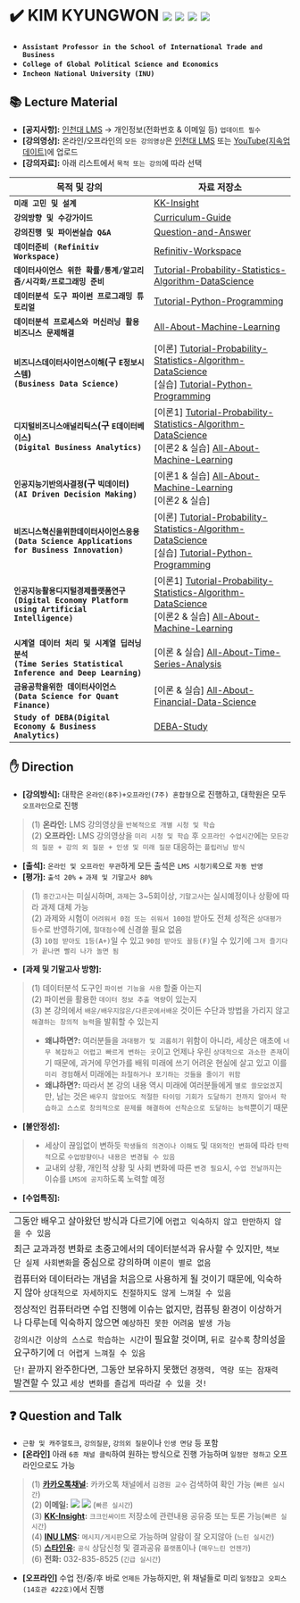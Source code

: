 # ✔️ KIM KYUNGWON <a href="https://sites.google.com/view/thekimk" target="_blank"><img src="https://img.shields.io/badge/Homepage-4285F4?style=flat-square&logo=Google&logoColor=white"/></a> <a href="https://scholar.google.com/citations?hl=ko&user=nHPe-4UAAAAJ&view_op=list_works&sortby=pubdate" target="_blank"><img src="https://img.shields.io/badge/Google Scholar-4285F4?style=flat-square&logo=Google Scholar&logoColor=white"/></a> <a href="https://www.youtube.com/channel/UCEYxJNI5dhnn_CdC9BEWTuA" target="_blank"><img src="https://img.shields.io/badge/YouTube-FF0000?style=flat-square&logo=YouTube&logoColor=white"/></a> <a href="https://github.com/thekimk" target="_blank"><img src="https://img.shields.io/badge/Github-181717?style=flat-square&logo=Github&logoColor=white"/></a>
- **`Assistant Professor in the School of International Trade and Business`**
- **`College of Global Political Science and Economics`**
- **`Incheon National University (INU)`**

## 📚 Lecture Material
- **[공지사항]:** [인천대 LMS](http://cyber.inu.ac.kr/) $\rightarrow$ 개인정보(전화번호 & 이메일 등) `업데이트 필수`
- **[강의영상]:** 온라인/오프라인의 `모든 강의영상`은 [인천대 LMS](http://cyber.inu.ac.kr/) 또는 [YouTube(지속업데이트)](https://www.youtube.com/channel/UCEYxJNI5dhnn_CdC9BEWTuA)에 업로드
- **[강의자료]:** 아래 리스트에서 `목적 또는 강의`에 따라 선택

| 목적 및 강의 | 자료 저장소 |
|---|---|
| **`미래 고민 및 설계`** | [KK-Insight](https://github.com/thekimk/KK-Insight) |
| **`강의방향 및 수강가이드`** | [Curriculum-Guide](https://github.com/thekimk/Curriculum-Guide) |
| **`강의진행 및 파이썬실습 Q&A`** | [Question-and-Answer](https://github.com/thekimk/Question-and-Answer) |
| **`데이터준비 (Refinitiv Workspace)`** | [Refinitiv-Workspace](https://github.com/thekimk/Refinitiv-Workspace) |
| **`데이터사이언스 위한 확률/통계/알고리즘/시각화/프로그래밍 준비`** | [Tutorial-Probability-Statistics-Algorithm-DataScience](https://github.com/thekimk/Tutorial-Probability-Statistics-Algorithm-DataScience) |
| **`데이터분석 도구 파이썬 프로그래밍 튜토리얼`** | [Tutorial-Python-Programming](https://github.com/thekimk/Tutorial-Python-Programming) |
| **`데이터분석 프로세스와 머신러닝 활용 비즈니스 문제해결`** | [All-About-Machine-Learning](https://github.com/thekimk/Business-Data-Analytics) |
| **`비즈니스데이터사이언스이해`(구 `E정보시스템`)** <br> **`(Business Data Science)`** | [이론] [Tutorial-Probability-Statistics-Algorithm-DataScience](https://github.com/thekimk/Tutorial-Probability-Statistics-Algorithm-DataScience) <br> [실습] [Tutorial-Python-Programming](https://github.com/thekimk/Tutorial-Python-Programming) |
| **`디지털비즈니스애널리틱스`(구 `E데이터베이스`)** <br> **`(Digital Business Analytics)`** | [이론1] [Tutorial-Probability-Statistics-Algorithm-DataScience](https://github.com/thekimk/Tutorial-Probability-Statistics-Algorithm-DataScience) <br> [이론2 & 실습] [All-About-Machine-Learning](https://github.com/thekimk/Business-Data-Analytics) |
| **`인공지능기반의사결정`(구 `빅데이터`)** <br> **`(AI Driven Decision Making)`** | [이론1 & 실습] [All-About-Machine-Learning](https://github.com/thekimk/Business-Data-Analytics) <br> [이론2 & 실습] |
| **`비즈니스혁신을위한데이터사이언스응용`** <br> **`(Data Science Applications for Business Innovation)`** | [이론] [Tutorial-Probability-Statistics-Algorithm-DataScience](https://github.com/thekimk/Tutorial-Probability-Statistics-Algorithm-DataScience) <br> [실습] [Tutorial-Python-Programming](https://github.com/thekimk/Tutorial-Python-Programming) |
| **`인공지능활용디지털경제플랫폼연구`** <br> **`(Digital Economy Platform using Artificial Intelligence)`** | [이론1] [Tutorial-Probability-Statistics-Algorithm-DataScience](https://github.com/thekimk/Tutorial-Probability-Statistics-Algorithm-DataScience) <br> [이론2 & 실습] [All-About-Machine-Learning](https://github.com/thekimk/Business-Data-Analytics) |
| **`시계열 데이터 처리 및 시계열 딥러닝 분석`** <br> **`(Time Series Statistical Inference and Deep Learning)`** | [이론 & 실습] [All-About-Time-Series-Analysis](https://github.com/thekimk/All-About-Time-Series-Analysis) |
| **`금융공학을위한 데이터사이언스`** <br> **`(Data Science for Quant Finance)`** | [이론 & 실습] [All-About-Financial-Data-Science](https://github.com/thekimk/All-About-Financial-Data-Science) |
| **`Study of DEBA(Digital Economy & Business Analytics)`** | [DEBA-Study](https://github.com/thekimk/DEBA-Study) |

## ✋ Direction 
- **[강의방식]:** 대학은 `온라인(8주)+오프라인(7주) 혼합형`으로 진행하고, 대학원은 모두 `오프라인`으로 진행       
>
> (1) **온라인:** LMS 강의영상을 `반복적으로 개별 시청 및 학습`        
> (2) **오프라인:** LMS 강의영상을 `미리 시청 및 학습` 후 `오프라인 수업시간`에는 `모든강의 질문 + 강의 외 질문 + 인생 및 미래 질문` 대응하는 `플립러닝 방식`        
- **[출석]:** `온라인 및 오프라인 무관`하게 모든 출석은 `LMS 시청기록`으로 `자동 반영`     
- **[평가]:** `출석 20%` + `과제 및 기말고사 80%`
>
> (1) `중간고사`는 미실시하며, `과제`는 3~5회이상, `기말고사`는 실시예정이나 상황에 따라 과제 대체 가능    
> (2) 과제와 시험이 `어려워서 0점 또는 쉬워서 100점` 받아도 전체 성적은 `상대평가 등수`로 반영하기에, `절대점수`에 신경쓸 필요 없음     
> (3) `10점 받아도 1등(A+)`일 수 있고 `90점 받아도 꼴등(F)`일 수 있기에 `그저 즐기다가 끝나면 빨리 나가 놀면 됨`     
- **[과제 및 기말고사 방향]:**       
>
> (1) 데이터분석 도구인 `파이썬 기능을 사용` 할줄 아는지    
> (2) 파이썬을 활용한 `데이터 정보 추출 역량`이 있는지    
> (3) 본 강의에서 `배운/배우지않은/다른곳에서배운` 것이든 수단과 방법을 가리지 않고 `해결하는 창의적 능력`을 발휘할 수 있는지    
> - **왜냐하면?:** 여러분들을 `과대평가 및 괴롭히기` 위함이 아니라, 세상은 애초에 `너무 복잡하고 어렵고 빠르게 변하는 곳`이고 언제나 우린 `상대적으로 과소한 존재`이기 때문에, 과거에 무언가를 배워 미래에 쓰기 어려운 현실에 살고 있고 이를 `미리 경험`해서 미래에는 `좌절하거나 포기하는 것들을 줄이기 위함`    
> - **왜냐하면?:** 따라서 본 강의 내용 역시 미래에 여러분들에게 `별로 쓸모없겠`지만, 남는 것은 `배우지 않았어도 적절한 타이밍 기회가 도달하기 전까지 알아서 학습하고 스스로 창의적으로 문제를 해결하여 선착순으로 도달하는 능력`뿐이기 때문
- **[불안정성]:** 
>
> - 세상이 끊임없이 변하듯 `학생들의 의견이나 이해도` 및 `대외적인 변화`에 따라 `탄력적`으로 `수업방향이나 내용은 변경될 수 있음`
> - 교내외 상황, 개인적 상황 및 사회 변화에 따른 `변경 필요`시, `수업 전날까지`는 이슈를 `LMS에 공지`하도록 노력할 예정
- **[수업특징]:** 

| |
|---|
| 그동안 배우고 살아왔던 방식과 다르기에 `어렵고 익숙하지 않고 만만하지 않을 수 있음`  |
| 최근 교과과정 변화로 초중고에서의 데이터분석과 유사할 수 있지만, `책보단 실제 사회변화`을 중심으로 강의하며 `이론이 별로 없음` |
| 컴퓨터와 데이터라는 개념을 처음으로 사용하게 될 것이기 때문에, 익숙하지 않아 `상대적으로 자세하지도 친절하지도 않게 느껴질 수 있음` |
| 정상적인 컴퓨터라면 수업 진행에 이슈는 없지만, 컴퓨팅 환경이 이상하거나 다루는데 익숙하지 않으면 `예상하진 못한 어려움 발생 가능` |
| `강의시간 이상의 스스로 학습하는 시간`이 필요할 것이며, `뒤로 갈수록` 창의성을 요구하기에 `더 어렵게 느껴질 수 있음`  |
| `단!` 끝까지 완주한다면, 그동안 보유하지 못했던 `경쟁력, 역량 또는 잠재력` 발견할 수 있고 `세상 변화를 즐겁게 따라갈 수 있을 것!` |

## ❓ Question and Talk    
- `근황 및 캐주얼토크`, `강의질문`, `강의외 질문`이나 `인생 면담` 등 포함    
- **[온라인]** 아래 `6종 채널 클릭`하여 원하는 방식으로 진행 가능하며 `일정만 정하고` 오프라인으로도 가능    
>
> (1) **[카카오톡채널](http://pf.kakao.com/_Exfqqb):** 카카오톡 채널에서 `김경원 교수` 검색하여 확인 가능 (`빠른 실시간`)    
> (2) **이메일:** <a href="mailto:thekimk.kr@gmail.com"><img src="https://img.shields.io/badge/Gmail-EA4335?style=flat-square&logo=Gmail&logoColor=white&link=mailto:thekimk.kr@gmail.com"/></a> <a href="mailto:thekimk@inu.ac.kr"><img src="https://img.shields.io/badge/INU Mail-005FF9?style=flat-square&logo=INU Mail&logoColor=white&link=mailto:thekimk@inu.ac.kr"/></a> (`빠른 실시간`)    
> (3) **[KK-Insight](https://github.com/thekimk/KK-Insight):** `크크인싸이트` 저장소에 관련내용 공유중 또는 토론 가능(`빠른 실시간`)       
> (4) **[INU LMS](http://cyber.inu.ac.kr/):** `메시지/게시판`으로 가능하며 알람이 잘 오지않아 (`느린 실시간`)         
> (5) **[스타인유](https://starinu.inu.ac.kr/index.do):** `공식` 상담신청 및 결과공유 `플랫폼`이나 (`매우느린 언젠가`)  
> (6) **전화:** 032-835-8525 (`긴급 실시간`)        
>
- **[오프라인]** 수업 전/중/후 바로 `언제든` 가능하지만, 위 채널들로 미리 `일정잡고 오피스(14호관 422호)`에서 진행    
